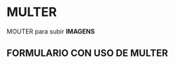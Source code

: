 # MULTER
MOUTER  para subir **IMAGENS** 


 ## FORMULARIO CON USO DE MULTER


 <form action="/register" metthod="POST" enctype="multipart/form-data">
<!-- --------CONTENIDO FORM--------->

</form>
 